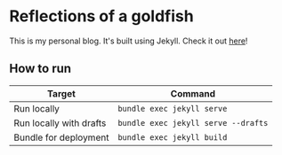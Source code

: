 # Reflections of a goldfish

This is my personal blog. It's built using Jekyll. Check it out [here](https://blog.huhtanen.eu/)!

## How to run

| Target | Command |
| -------------------------- | ----------------------------------- |
| Run locally                | `bundle exec jekyll serve`          |
| Run locally with drafts    | `bundle exec jekyll serve --drafts` |
| Bundle for deployment      | `bundle exec jekyll build`          |

